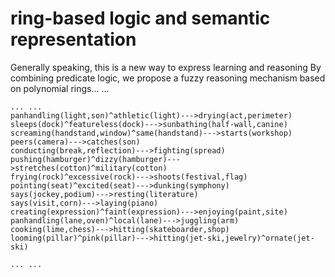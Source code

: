 # ring-based logic and semantic representation

Generally speaking, this is a new way to express learning and reasoning
By combining predicate logic, we propose a fuzzy reasoning mechanism based on polynomial rings... ...

```
... ...
panhandling(light,son)^athletic(light)--->drying(act,perimeter)
sleeps(dock)^featureless(dock)--->sunbathing(half-wall,canine)
screaming(handstand,window)^same(handstand)--->starts(workshop)
peers(camera)--->catches(son)
conducting(break,reflection)--->fighting(spread)
pushing(hamburger)^dizzy(hamburger)--->stretches(cotton)^military(cotton)
frying(rock)^excessive(rock)--->shoots(festival,flag)
pointing(seat)^excited(seat)--->dunking(symphony)
says(jockey,podium)--->resting(literature)
says(visit,corn)--->laying(piano)
creating(expression)^faint(expression)--->enjoying(paint,site)
panhandling(lane,oven)^local(lane)--->juggling(arm)
cooking(lime,chess)--->hitting(skateboarder,shop)
looming(pillar)^pink(pillar)--->hitting(jet-ski,jewelry)^ornate(jet-ski)

... ...
```
